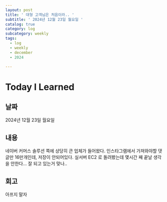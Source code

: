 ```yaml
---
layout: post
title: ' 대형 고객님은 처음이라.. '
subtitle: ' 2024년 12월 23일 월요일 '
catalog: true
category: log
subcategory: weekly
tags:
  - log
  - weekly
  - december
  - 2024

---
```


# Today I Learned

## 날짜

2024년 12월 23일 월요일

## 내용

 네이버 커머스 솔루션 쪽에 상당히 큰 업체가 들어왔다. 인스타그램에서 가져와야할 댓글만 16만개인데, 저장이 안되어있다. 실서버 EC2 로 돌려봤는데 몇시간 째 끝날 생각을 안한다… 잘 되고 있는거 맞나..

## 회고

아프지 말자